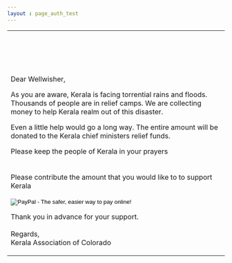 ```yaml
---
layout : page_auth_test
---
```

<table id="T01" align="center"> <!-- Table Id : T01-->
<tr><td>
  <br/><br/><br/><br/><br/>
 Dear Wellwisher, <br/>
  <p>
 As you are aware, Kerala is facing torrential rains and floods. Thousands of people are in relief camps. We are collecting money to help Kerala realm out of this disaster. 
  </p>
  <p>
   Even a little help would go a long way. The entire amount will be donated to the Kerala chief ministers relief funds.  
  </p>
  <p>
  Please keep the people of Kerala in your prayers <br/>
<br/><br/>
 Please contribute the amount that you would like to to support Kerala <br/>

<form action="https://www.paypal.com/cgi-bin/webscr" method="post" target="_top">
<input type="hidden" name="cmd" value="_s-xclick">
<input type="hidden" name="hosted_button_id" value="F7A95W8JJGWL6">
<input type="image" src="https://www.paypalobjects.com/en_US/i/btn/btn_donateCC_LG.gif" border="0" name="submit" alt="PayPal - The safer, easier way to pay online!">
<img alt="" border="0" src="https://www.paypalobjects.com/en_US/i/scr/pixel.gif" width="1" height="1">
</form>
    </p>
    <p>
  Thank you in advance for your support.
  <br/><br/>
  Regards, <br/>
  Kerala Association of Colorado 
  </p>
  </td></tr>
</table> <!-- Table Id : T01-->
